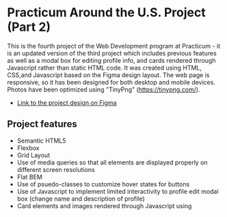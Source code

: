 # Practicum Around the U.S. Project (Part 2)

This is the fourth project of the Web Development program at Practicum - it is an updated version of the third project which includes previous features as well as a modal box for editing profile info, and cards rendered through Javascript rather than static HTML code. It was created using HTML, CSS,and Javascript based on the Figma design layout. The web page is responsive, so it has been designed for both desktop and mobile devices. Photos have been optimized using "TinyPng" (https://tinypng.com/).

- [Link to the project design on Figma](https://www.figma.com/file/ii4xxsJ0ghevUOcssTlHZv/Sprint-3%3A-Around-the-US?node-id=0%3A1)

## Project features

- Semantic HTML5
- Flexbox
- Grid Layout
- Use of media queries so that all elements are displayed properly on different screen resolutions
- Flat BEM
- Use of psuedo-classes to customize hover states for buttons
- Use of Javascript to implement limited interactivity to profile edit modal box (change name and description of profile)
- Card elements and images rendered through Javascript using <template> element

## Plan on improving the project

- Adding increased interactivity, so that users can "like" images, connect site to a server so that changes made to profile and cards are saved upon page refresh.

# GitHub Page

- [link to github page]: (https://toriroe.github.io/se_project_aroundtheus)
